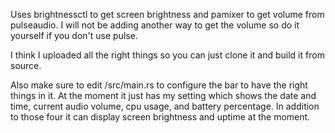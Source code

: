 Uses brightnessctl to get screen brightness and pamixer to get volume from pulseaudio. I will not be adding another way to get the volume so do it yourself if you don't use pulse.

I think I uploaded all the right things so you can just clone it and build it from source.

Also make sure to edit /src/main.rs to configure the bar to have the right things in it. At the moment it just has my setting which shows the date and time, current audio volume, cpu usage, and battery percentage. In addition to those four it can display screen brightness and uptime at the moment. 
